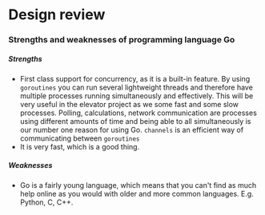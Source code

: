 # Design review
### Strengths and weaknesses of programming language Go
##### Strengths
* First class support for concurrency, as it is a built-in feature. By using `goroutines` you can run several lightweight threads and therefore have multiple processes running simultaneously and effectively. This will be very useful in the elevator project as we some fast and some slow processes. Polling, calculations, network communication are processes using different amounts of time and being able to all simultaneously is our number one reason for using Go. `channels` is an efficient way of communicating between `goroutines`
* It is very fast, which is a good thing. 
##### Weaknesses
* Go is a fairly young language, which means that you can't find as much help online as you would with older and more common languages. E.g. Python, C, C++. 

